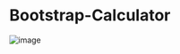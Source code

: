 # Bootstrap-Calculator
![image](https://github.com/Still-Learning-code/Bootstrap-Calculator/assets/60667599/781ab197-4f3f-4f9e-9a9a-94e5559256ec)

